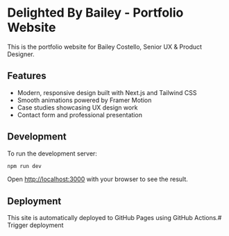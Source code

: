 # Delighted By Bailey - Portfolio Website

This is the portfolio website for Bailey Costello, Senior UX & Product Designer.

## Features

- Modern, responsive design built with Next.js and Tailwind CSS
- Smooth animations powered by Framer Motion
- Case studies showcasing UX design work
- Contact form and professional presentation

## Development

To run the development server:

```bash
npm run dev
```

Open [http://localhost:3000](http://localhost:3000) with your browser to see the result.

## Deployment

This site is automatically deployed to GitHub Pages using GitHub Actions.# Trigger deployment
